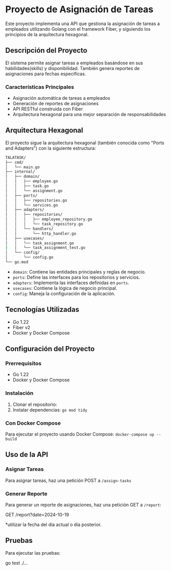 # Proyecto de Asignación de Tareas

Este proyecto implementa una API que gestiona la  asignación de tareas a empleados utilizando Golang con el framework Fiber, y siguiendo los principios de la arquitectura hexagonal.

## Descripción del Proyecto

El sistema permite asignar tareas a empleados basándose en sus habilidades(skills) y disponibilidad. También genera reportes de asignaciones para fechas específicas.

### Características Principales

- Asignación automática de tareas a empleados
- Generación de reportes de asignaciones
- API RESTful construida con Fiber
- Arquitectura hexagonal para una mejor separación de responsabilidades

## Arquitectura Hexagonal

El proyecto sigue la arquitectura hexagonal (también conocida como "Ports and Adapters") con la siguiente estructura:

``` bash
TALATASK/
├── cmd/
│   └── main.go
├── internal/
│   ├── domain/
│   │   ├── employee.go
│   │   ├── task.go
│   │   └── assignment.go
│   ├── ports/
│   │   ├── repositories.go
│   │   └── services.go
│   ├── adapters/
│   │   ├── repositories/
│   │   │   ├── employee_repository.go
│   │   │   └── task_repository.go
│   │   └── handlers/
│   │       └── http_handler.go
│   ├── usecases/
│   │   └── task_assignment.go
|   |   └── task_assignment_test.go  
│   └── config/
│       └── config.go
└── go.mod
``` 

- `domain`: Contiene las entidades principales y reglas de negocio.
- `ports`: Define las interfaces para los repositorios y servicios.
- `adapters`: Implementa las interfaces definidas en `ports`.
- `usecases`: Contiene la lógica de negocio principal.
- `config`: Maneja la configuración de la aplicación.

## Tecnologías Utilizadas

- Go 1.22
- Fiber v2
- Docker y Docker Compose

## Configuración del Proyecto

### Prerrequisitos

- Go 1.22
- Docker y Docker Compose

### Instalación

1. Clonar el repositorio:
2. Instalar dependencias:
    `go mod tidy`

### Con Docker Compose

Para ejecutar el proyecto usando Docker Compose:
    `docker-compose up --build`

## Uso de la API

### Asignar Tareas

Para asignar tareas, haz una petición POST a `/assign-tasks`

### Generar Reporte

Para generar un reporte de asignaciones, haz una petición GET a `/report`:

GET /report?date=2024-10-19

*utilizar la fecha del día actual o día posterior. 

## Pruebas

Para ejecutar las pruebas:

go test ./...

